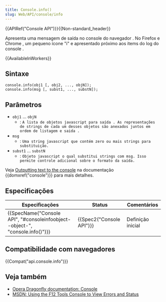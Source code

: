 ```yaml
---
title: Console.info()
slug: Web/API/console/info
---
```


{{APIRef("Console API")}}{{Non-standard_header}}

Apresenta uma mensagem de saída no console do navegador . No Firefox e Chrome , um pequeno ícone "i" e apresentado próximo aos items do log do console .

{{AvailableInWorkers}}

## Sintaxe

```
console.info(obj1 [, obj2, ..., objN]);
console.info(msg [, subst1, ..., substN]);
```

## Parâmetros

- `obj1` ... `objN`
  - : `A lista de objetos javascript para saída . As representações de strings de cada um desses objetos são anexados juntos em ordem de listagem e saida .`
- `msg`
  - : `Uma string javascript que contém zero ou mais strings para substituição.`
- `subst1` ... `substN`
  - : `Objeto javascript o qual substitui strings com msg. Isso permite controle adicional sobre o formato da saída.`

Veja [Outputting text to the console](/pt-BR/docs/Web/API/console#Outputting_text_to_the_console) na documentação {{domxref("console")}} para mais detalhes.

## Especificações

| Especificações                                                                                       | Status                           | Comentários       |
| ---------------------------------------------------------------------------------------------------- | -------------------------------- | ----------------- |
| {{SpecName("Console API", "#consoleinfoobject--object-", "console.info()")}} | {{Spec2("Console API")}} | Definição inicial |

## Compatibilidade com navegadores

{{Compat("api.console.info")}}

## Veja também

- [Opera Dragonfly documentation: Console](http://www.opera.com/dragonfly/documentation/console/)
- [MSDN: Using the F12 Tools Console to View Errors and Status](http://msdn.microsoft.com/library/gg589530)
